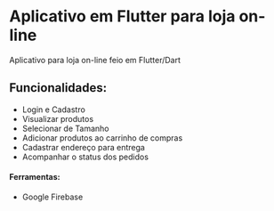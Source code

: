# Aplicativo em Flutter para loja on-line

Aplicativo para loja on-line feio em Flutter/Dart

## Funcionalidades: 
 - Login e Cadastro
 - Visualizar produtos
 - Selecionar de Tamanho
 - Adicionar produtos ao carrinho de compras
 - Cadastrar endereço para entrega
 - Acompanhar o status dos pedidos
 
 #### Ferramentas:
  - Google Firebase
 
 
